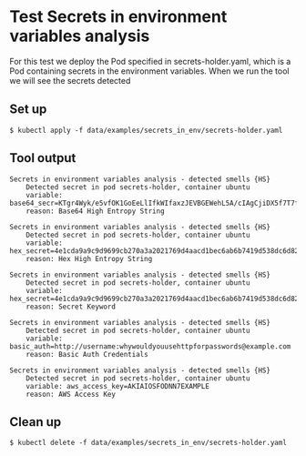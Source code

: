 # Test Secrets in environment variables analysis

For this test we deploy the Pod specified in secrets-holder.yaml, which is a Pod containing secrets
in the environment variables.
When we run the tool we will see the secrets detected

## Set up
```
$ kubectl apply -f data/examples/secrets_in_env/secrets-holder.yaml
```

## Tool output
```
Secrets in environment variables analysis - detected smells {HS}
	Detected secret in pod secrets-holder, container ubuntu
	variable: base64_secr=KTgr4Wyk/e5vfOK1GoEeLlIfkWIfaxzJEVBGEWehL5A/cIAgCjiDX5f7T7fARiIKoVL6Wj137yZADszCnN8Gew
	reason: Base64 High Entropy String

Secrets in environment variables analysis - detected smells {HS}
	Detected secret in pod secrets-holder, container ubuntu
	variable: hex_secret=4e1cda9a9c9d9699cb270a3a2021769d4aacd1bec6ab6b7419d538dc6d82511716e3083c35bc6a637f8522bec85f7bb944e1dc537d7acc55b67803788ce4dd05
	reason: Hex High Entropy String

Secrets in environment variables analysis - detected smells {HS}
	Detected secret in pod secrets-holder, container ubuntu
	variable: hex_secret=4e1cda9a9c9d9699cb270a3a2021769d4aacd1bec6ab6b7419d538dc6d82511716e3083c35bc6a637f8522bec85f7bb944e1dc537d7acc55b67803788ce4dd05
	reason: Secret Keyword

Secrets in environment variables analysis - detected smells {HS}
	Detected secret in pod secrets-holder, container ubuntu
	variable: basic_auth=http://username:whywouldyouusehttpforpasswords@example.com
	reason: Basic Auth Credentials

Secrets in environment variables analysis - detected smells {HS}
	Detected secret in pod secrets-holder, container ubuntu
	variable: aws_access_key=AKIAIOSFODNN7EXAMPLE
	reason: AWS Access Key

```

## Clean up

```
$ kubectl delete -f data/examples/secrets_in_env/secrets-holder.yaml
```